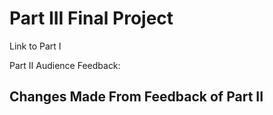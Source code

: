 # Part III Final Project

Link to Part I

Part II Audience Feedback:


## Changes Made From Feedback of Part II
